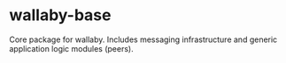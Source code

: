 wallaby-base
============

Core package for wallaby. Includes messaging infrastructure and generic application logic modules (peers).
